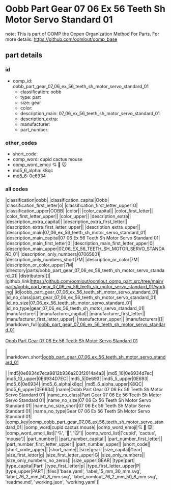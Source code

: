 # Oobb Part Gear 07 06 Ex 56 Teeth Sh Motor Servo Standard 01  

note: This is part of OOMP the Oopen Organization Method For Parts. For more details: https://github.com/oomlout/oomp_base

##  part details





### id
* oomp_id: oobb_part_gear_07_06_ex_56_teeth_sh_motor_servo_standard_01
  * classification: oobb
  * type: part
  * size: gear
  * color: 
  * description_main: 07_06_ex_56_teeth_sh_motor_servo_standard_01
  * description_extra: 
  * manufacturer: 
  * part_number: 

### other_codes
* short_code: 
* oomp_word: cupid cactus mouse
* oomp_word_emoji :cupid: :cactus: :mouse:
* md5_6_alpha: k8qc
* md5_6: 0e6934

### all codes 
|classification|oobb|
|classification_capital|Oobb|
|classification_first_letter|o|
|classification_first_letter_upper|O|
|classification_upper|OOBB|
|color||
|color_capital||
|color_first_letter||
|color_first_letter_upper||
|color_upper||
|description_extra||
|description_extra_capital||
|description_extra_first_letter||
|description_extra_first_letter_upper||
|description_extra_upper||
|description_main|07_06_ex_56_teeth_sh_motor_servo_standard_01|
|description_main_capital|07 06 Ex 56 Teeth Sh Motor Servo Standard 01|
|description_main_first_letter|0|
|description_main_first_letter_upper|0|
|description_main_upper|07_06_EX_56_TEETH_SH_MOTOR_SERVO_STANDARD_01|
|description_only_numbers|07065601|
|description_only_numbers_short|7M|
|description_or_color|7M|
|description_or_color_upper|7M|
|directory|parts/oobb_part_gear_07_06_ex_56_teeth_sh_motor_servo_standard_01|
|distributors|[]|
|github_link|https://github.com/oomlout/oomlout_oomp_part_src/tree/main/parts/oobb_part_gear_07_06_ex_56_teeth_sh_motor_servo_standard_01/working|
|id|oobb_part_gear_07_06_ex_56_teeth_sh_motor_servo_standard_01|
|id_no_class|part_gear_07_06_ex_56_teeth_sh_motor_servo_standard_01|
|id_no_size|07_06_ex_56_teeth_sh_motor_servo_standard_01|
|id_no_type|gear_07_06_ex_56_teeth_sh_motor_servo_standard_01|
|manufacturer||
|manufacturer_capital||
|manufacturer_first_letter||
|manufacturer_first_letter_upper||
|manufacturer_upper||
|manufacturers|[]|
|markdown_full|[oobb_part_gear_07_06_ex_56_teeth_sh_motor_servo_standard_01](https://github.com/oomlout/oomlout_oomp_part_src/tree/main/parts/oobb_part_gear_07_06_ex_56_teeth_sh_motor_servo_standard_01/working)<br>[](https://github.com/oomlout/oomlout_oomp_part_src/tree/main/parts/oobb_part_gear_07_06_ex_56_teeth_sh_motor_servo_standard_01/working)<br>[Oobb Part Gear 07 06 Ex 56 Teeth Sh Motor Servo Standard 01](https://github.com/oomlout/oomlout_oomp_part_src/tree/main/parts/oobb_part_gear_07_06_ex_56_teeth_sh_motor_servo_standard_01/working)<br><br>|
|markdown_short|[oobb_part_gear_07_06_ex_56_teeth_sh_motor_servo_standard_01](https://github.com/oomlout/oomlout_oomp_part_src/tree/main/parts/oobb_part_gear_07_06_ex_56_teeth_sh_motor_servo_standard_01/working)<br><br>|
|md5|0e6934d7eca9812b936a203f2014a4a3|
|md5_10|0e6934d7ec|
|md5_10_upper|0E6934D7EC|
|md5_5|0e693|
|md5_5_upper|0E693|
|md5_6|0e6934|
|md5_6_alpha|k8qc|
|md5_6_alpha_upper|K8QC|
|md5_6_upper|0E6934|
|name|Oobb Part Gear 07 06 Ex 56 Teeth Sh Motor Servo Standard 01|
|name_no_class|Part Gear 07 06 Ex 56 Teeth Sh Motor Servo Standard 01|
|name_no_size|07 06 Ex 56 Teeth Sh Motor Servo Standard 01|
|name_no_size_short|07 06 Ex 56 Teeth Sh Motor Servo Standard 01|
|name_no_type|Gear 07 06 Ex 56 Teeth Sh Motor Servo Standard 01|
|oomp_key|oomp_oobb_part_gear_07_06_ex_56_teeth_sh_motor_servo_standard_01|
|oomp_word|cupid cactus mouse|
|oomp_word_emoji|:cupid: :cactus: :mouse:|
|oomp_word_emoji_list|[':cupid:', ':cactus:', ':mouse:']|
|oomp_word_list|['cupid', 'cactus', 'mouse']|
|part_number||
|part_number_capital||
|part_number_first_letter||
|part_number_first_letter_upper||
|part_number_upper||
|short_code||
|short_code_upper||
|short_name||
|size|gear|
|size_capital|Gear|
|size_first_letter|g|
|size_first_letter_upper|G|
|size_only_numbers||
|size_only_numbers_no_zeros||
|size_upper|GEAR|
|type|part|
|type_capital|Part|
|type_first_letter|p|
|type_first_letter_upper|P|
|type_upper|PART|
|files|['base.yaml', 'label_15_mm_30_mm.svg', 'label_76_2_mm_50_8_mm.svg', 'label_oomlout_76_2_mm_50_8_mm.svg', 'readme.md', 'working.json', 'working.yaml']|
